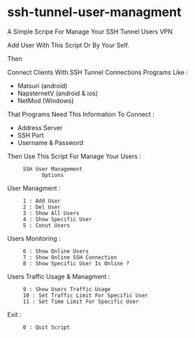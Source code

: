# ssh-tunnel-user-managment
A Simple Scripe For Manage Your SSH Tunnel Users VPN

Add User With This Script Or By Your Self.

Then

Connect Clients With SSH Tunnel Connections Programs Like :

- Matsuri (android)
- NapsternetV (android & ios)
- NetMod (Windows)
  
That Programs Need This Information To Connect :

- Address Server
- SSH Port
- Username & Password

Then Use This Script For Manage Your Users :

         SSH User Management
               Options
               
User Managment :

         1 : Add User
         2 : Del User
         3 : Show All Users
         4 : Show Specific User
         5 : Conut Users

Users Monitoring :

         6 : Show Online Users
         7 : Show Online SSH Connection
         8 : Show Specific User Is Online ?


Users Traffic Usage & Managment :

         9 : Show Users Traffic Usage
         10 : Set Traffic Limit For Specific User
         11 : Set Time Limit For Specific User
         
Exit :

         0 : Quit Script
